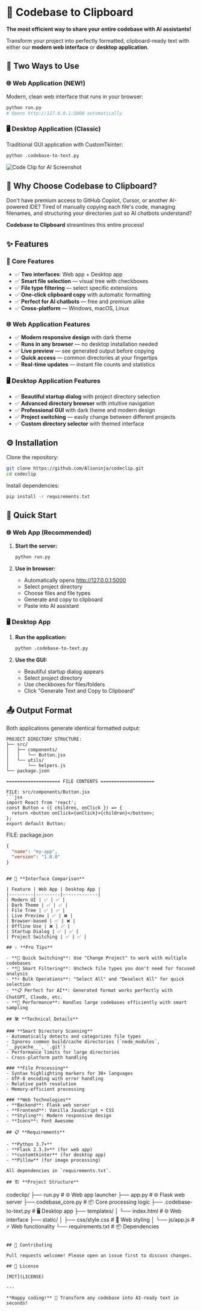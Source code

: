 # 📂 Codebase to Clipboard

**The most efficient way to share your entire codebase with AI assistants!**

Transform your project into perfectly formatted, clipboard-ready text with either our **modern web interface** or **desktop application**.

## 🚀 Two Ways to Use

### 🌐 **Web Application** (NEW!)
Modern, clean web interface that runs in your browser:

```bash
python run.py
# Opens http://127.0.0.1:5000 automatically
```

### 🖥️ **Desktop Application** (Classic)
Traditional GUI application with CustomTkinter:

```bash
python .codebase-to-text.py
```

![Code Clip for AI Screenshot](screenshot.png)

## 🌟 Why Choose Codebase to Clipboard?

Don't have premium access to GitHub Copilot, Cursor, or another AI-powered IDE? Tired of manually copying each file's code, managing filenames, and structuring your directories just so AI chatbots understand?

**Codebase to Clipboard** streamlines this entire process!

## ✨ Features

### 🎯 **Core Features**
- ✅ **Two interfaces**: Web app + Desktop app
- ✅ **Smart file selection** — visual tree with checkboxes 
- ✅ **File type filtering** — select specific extensions
- ✅ **One-click clipboard copy** with automatic formatting
- ✅ **Perfect for AI chatbots** — free and premium alike
- ✅ **Cross-platform** — Windows, macOS, Linux

### 🌐 **Web Application Features**
- ✅ **Modern responsive design** with dark theme
- ✅ **Runs in any browser** — no desktop installation needed
- ✅ **Live preview** — see generated output before copying
- ✅ **Quick access** — common directories at your fingertips
- ✅ **Real-time updates** — instant file counts and statistics

### 🖥️ **Desktop Application Features**  
- ✅ **Beautiful startup dialog** with project directory selection
- ✅ **Advanced directory browser** with intuitive navigation
- ✅ **Professional GUI** with dark theme and modern design
- ✅ **Project switching** — easily change between different projects
- ✅ **Custom directory selector** with themed interface

## ⚙️ Installation

Clone the repository:

```bash
git clone https://github.com/Alioninja/codeclip.git
cd codeclip
```

Install dependencies:

```bash
pip install -r requirements.txt
```

## 🎯 Quick Start

### 🌐 **Web App** (Recommended)

1. **Start the server:**
   ```bash
   python run.py
   ```

2. **Use in browser:**
   - Automatically opens http://127.0.0.1:5000
   - Select project directory
   - Choose files and file types
   - Generate and copy to clipboard
   - Paste into AI assistant

### 🖥️ **Desktop App**

1. **Run the application:**
   ```bash
   python .codebase-to-text.py
   ```

2. **Use the GUI:**
   - Beautiful startup dialog appears
   - Select project directory
   - Use checkboxes for files/folders
   - Click "Generate Text and Copy to Clipboard"

## 📤 Output Format

Both applications generate identical formatted output:

```
PROJECT DIRECTORY STRUCTURE:
├── src/
│   ├── components/
│   │   └── Button.jsx
│   └── utils/
│       └── helpers.js
└── package.json

==================== FILE CONTENTS ====================

FILE: src/components/Button.jsx
```jsx
import React from 'react';
const Button = ({ children, onClick }) => {
  return <button onClick={onClick}>{children}</button>;
};
export default Button;
```

FILE: package.json
```json
{
  "name": "my-app",
  "version": "1.0.0"
}
```
```

## 🎨 **Interface Comparison**

| Feature | Web App | Desktop App |
|---------|---------|-------------|
| Modern UI | ✅ | ✅ |
| Dark Theme | ✅ | ✅ |
| File Tree | ✅ | ✅ |
| Live Preview | ✅ | ❌ |
| Browser-based | ✅ | ❌ |
| Offline Use | ❌ | ✅ |
| Startup Dialog | ✅ | ✅ |
| Project Switching | ✅ | ✅ |

## 💡 **Pro Tips**

- **🔄 Quick Switching**: Use "Change Project" to work with multiple codebases
- **🎯 Smart Filtering**: Uncheck file types you don't need for focused analysis  
- **⚡ Bulk Operations**: "Select All" and "Deselect All" for quick selection
- **📋 Perfect for AI**: Generated format works perfectly with ChatGPT, Claude, etc.
- **🚀 Performance**: Handles large codebases efficiently with smart sampling

## 🛠️ **Technical Details**

### **Smart Directory Scanning**
- Automatically detects and categorizes file types
- Ignores common build/cache directories (`node_modules`, `__pycache__`, `.git`)
- Performance limits for large directories
- Cross-platform path handling

### **File Processing**
- Syntax highlighting markers for 30+ languages
- UTF-8 encoding with error handling  
- Relative path resolution
- Memory-efficient processing

### **Web Technologies**
- **Backend**: Flask web server
- **Frontend**: Vanilla JavaScript + CSS
- **Styling**: Modern responsive design
- **Icons**: Font Awesome

## 📋 **Requirements**

- **Python 3.7+**
- **Flask 2.3.3+** (for web app)
- **customtkinter** (for desktop app)  
- **Pillow** (for image processing)

All dependencies in `requirements.txt`.

## 🏗️ **Project Structure**

```
codeclip/
├── run.py                    # 🌐 Web app launcher
├── app.py                    # 🌐 Flask web server
├── codebase_core.py          # 📦 Core processing logic
├── .codebase-to-text.py      # 🖥️ Desktop app
├── templates/
│   └── index.html            # 🌐 Web interface
├── static/
│   ├── css/style.css         # 🎨 Web styling
│   └── js/app.js            # ⚡ Web functionality
└── requirements.txt          # 📦 Dependencies
```

## 📝 Contributing

Pull requests welcome! Please open an issue first to discuss changes.

## 📜 License

[MIT](LICENSE)

---

**Happy coding!** 🚀 Transform any codebase into AI-ready text in seconds!